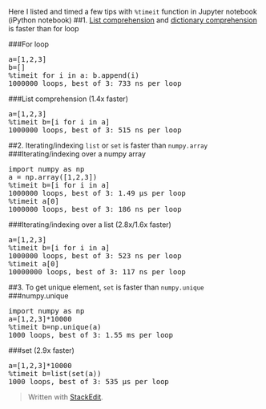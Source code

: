 Here I listed and timed a few tips with `%timeit` function in Jupyter notebook (iPython notebook)
##1. [List comprehension](http://treyhunner.com/2015/12/python-list-comprehensions-now-in-color/) and [dictionary comprehension](https://www.python.org/dev/peps/pep-0274/) is faster than for loop

###For loop
<pre class="prettyprint">
a=[1,2,3]
b=[]
%timeit for i in a: b.append(i)
1000000 loops, best of 3: 733 ns per loop
</pre>
###List comprehension (1.4x faster)
<pre class="prettyprint">
a=[1,2,3]
%timeit b=[i for i in a]
1000000 loops, best of 3: 515 ns per loop
</pre>

##2. Iterating/indexing `list` or `set` is faster than `numpy.array`
###Iterating/indexing over a numpy array
<pre class="prettyprint">
import numpy as np
a = np.array([1,2,3])
%timeit b=[i for i in a]
1000000 loops, best of 3: 1.49 µs per loop
%timeit a[0]
1000000 loops, best of 3: 186 ns per loop
</pre>
###Iterating/indexing over a list (2.8x/1.6x faster)
<pre class="prettyprint">
a=[1,2,3]
%timeit b=[i for i in a]
1000000 loops, best of 3: 523 ns per loop
%timeit a[0]
10000000 loops, best of 3: 117 ns per loop
</pre>

##3. To get unique element, `set` is faster than `numpy.unique`
###numpy.unique
<pre class="prettyprint">
import numpy as np
a=[1,2,3]*10000
%timeit b=np.unique(a)
1000 loops, best of 3: 1.55 ms per loop
</pre>
###set (2.9x faster)
<pre class="prettyprint">
a=[1,2,3]*10000
%timeit b=list(set(a))
1000 loops, best of 3: 535 µs per loop
</pre>


> Written with [StackEdit](https://stackedit.io/).
